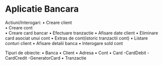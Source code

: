 # Aplicatie Bancara

Actiuni/Interogari:
•	Creare client  
•	Creare cont  
•	Creare card bancar 
•	Efectuare tranzactie 
•	Afisare date client 
•	Eliminare card asociat unui cont 
•	Extras de cont(istoric tranzactii cont) 
•	Listare conturi client 
•	Afisare detalii banca 
•	Interogare sold cont 

Tipuri de obiecte:
•	Banca
•	Client
•	Adresa
•	Cont
•	Card
-CardDebit
-CardCredit
-GeneratorCard
•	Tranzactie












	



